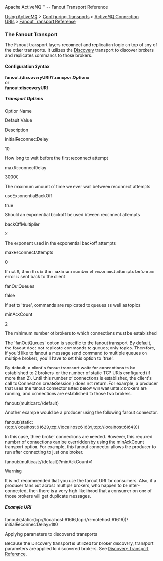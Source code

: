 Apache ActiveMQ ™ -- Fanout Transport Reference 

[Using ActiveMQ](using-activemq.html) > [Configuring Transports](configuring-transports.html) > [ActiveMQ Connection URIs](activemq-connection-uris.html) > [Fanout Transport Reference](fanout-transport-reference.html)


### The Fanout Transport

The Fanout transport layers reconnect and replication logic on top of any of the other transports. It utilizes the [Discovery](discovery-transport-reference.html) transport to discover brokers and replicates commands to those brokers.

#### Configuration Syntax

**fanout:(discoveryURI)?transportOptions**  
or  
**fanout:discoveryURI**

##### Transport Options

Option Name

Default Value

Description

initialReconnectDelay

10

How long to wait before the first reconnect attempt

maxReconnectDelay

30000

The maximum amount of time we ever wait between reconnect attempts

useExponentialBackOff

true

Should an exponential backoff be used btween reconnect attempts

backOffMultiplier

2

The exponent used in the exponential backoff attempts

maxReconnectAttempts

0

If not 0, then this is the maximum number of reconnect attempts before an error is sent back to the client

fanOutQueues

false

If set to 'true', commands are replicated to queues as well as topics

minAckCount

2

The minimum number of brokers to which connections must be established

The 'fanOutQueues' option is specific to the fanout transport. By default, the fanout does not replicate commands to queues; only topics. Therefore, if you'd like to fanout a message send command to multiple queues on multiple brokers, you'll have to set this option to 'true'.

By default, a client's fanout transport waits for connections to be established to 2 brokers, or the number of static TCP URIs configured (if more than 2). Until this number of connections is established, the client's call to Connection.createSession() does not return. For example, a producer that uses the fanout connector listed below will wait until 2 brokers are running, and connections are established to those two brokers.

fanout:(multicast://default)

Another example would be a producer using the following fanout connector.

fanout:(static:(tcp://localhost:61629,tcp://localhost:61639,tcp://localhost:61649))

In this case, three broker connections are needed. However, this required number of connections can be overridden by using the minAckCount transport option. For example, this fanout connector allows the producer to run after connecting to just one broker.

fanout:(multicast://default)?minAckCount=1

Warning

It is not recommended that you use the fanout URI for consumers. Also, if a producer fans out across multiple brokers, who happen to be inter-connected, then there is a very high likelihood that a consumer on one of those brokers will get duplicate messages.

##### Example URI

fanout:(static:(tcp://localhost:61616,tcp://remotehost:61616))?initialReconnectDelay=100

Applying parameters to discovered transports

Because the Discovery transport is utilized for broker discovery, transport parameters are applied to discovered brokers. See [Discovery Transport Reference](discovery-transport-reference.html).

